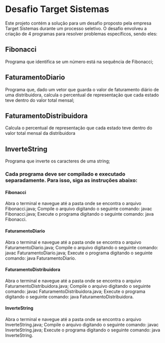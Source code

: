 # Desafio Target Sistemas #
Este projeto contém a solução para um desafio proposto pela empresa Target Sistemas durante um processo seletivo. O desafio envolveu a criação de 4 programas para resolver problemas específicos, sendo eles:

## Fibonacci ##
Programa que identifica se um número está na sequência de Fibonacci;

## FaturamentoDiario ##
Programa que, dado um vetor que guarda o valor de faturamento diário de uma distribuidora, calcula o percentual de representação que cada estado teve dentro do valor total mensal;

## FaturamentoDistribuidora ##
Calcula o percentual de representação que cada estado teve dentro do valor total mensal da distribuidora

## InverteString ##
Programa que inverte os caracteres de uma string;

### Cada programa deve ser compilado e executado separadamente. Para isso, siga as instruções abaixo: ###


#### Fibonacci ####
Abra o terminal e navegue até a pasta onde se encontra o arquivo Fibonacci.java;
Compile o arquivo digitando o seguinte comando: javac Fibonacci.java;
Execute o programa digitando o seguinte comando: java Fibonacci.

#### FaturamentoDiario ####
Abra o terminal e navegue até a pasta onde se encontra o arquivo FaturamentoDiario.java;
Compile o arquivo digitando o seguinte comando: javac FaturamentoDiario.java;
Execute o programa digitando o seguinte comando: java FaturamentoDiario.

#### FaturamentoDistribuidora ####
Abra o terminal e navegue até a pasta onde se encontra o arquivo FaturamentoDistribuidora.java;
Compile o arquivo digitando o seguinte comando: javac FaturamentoDistribuidora.java;
Execute o programa digitando o seguinte comando: java FaturamentoDistribuidora.

#### InverteString ####
Abra o terminal e navegue até a pasta onde se encontra o arquivo InverteString.java;
Compile o arquivo digitando o seguinte comando: javac InverteString.java;
Execute o programa digitando o seguinte comando: java InverteString.
